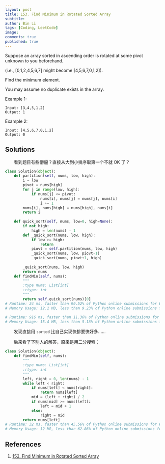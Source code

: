 ```yaml
---
layout: post
title: 153. Find Minimum in Rotated Sorted Array
subtitle: 
author: Bin Li
tags: [Coding, LeetCode]
image: 
comments: true
published: true
---
```


Suppose an array sorted in ascending order is rotated at some pivot unknown to you beforehand.

(i.e.,  [0,1,2,4,5,6,7] might become  [4,5,6,7,0,1,2]).

Find the minimum element.

You may assume no duplicate exists in the array.

Example 1:
```
Input: [3,4,5,1,2] 
Output: 1
```

Example 2:
```
Input: [4,5,6,7,0,1,2]
Output: 0
```

## Solutions
　　看到题目有些懵逼？直接从大到小排序取第一个不就 OK 了？

```python
class Solution(object):
    def partition(self, nums, low, high):
        i = low
        pivot = nums[high]
        for j in range(low, high):
            if nums[j] <= pivot:
                nums[i], nums[j] = nums[j], nums[i]
                i += 1
        nums[i], nums[high] = nums[high], nums[i]
        return i
    
    def quick_sort(self, nums, low=0, high=None):
        if not high:
            high = len(nums) - 1
        def _quick_sort(nums, low, high):
            if low >= high:
                return
            piovt = self.partition(nums, low, high)
            _quick_sort(nums, low, piovt-1)
            _quick_sort(nums, piovt+1, high)
        
        _quick_sort(nums, low, high)
        return nums
    def findMin(self, nums):
        """
        :type nums: List[int]
        :rtype: int
        """
        return self.quick_sort(nums)[0]
# Runtime: 24 ms, faster than 90.52% of Python online submissions for Find Minimum in Rotated Sorted Array.
# Memory Usage: 12.1 MB, less than 9.23% of Python online submissions for Find Minimum in Rotated Sorted Array.

# Runtime: 916 ms, faster than 11.36% of Python online submissions for Find Minimum in Rotated Sorted Array.
# Memory Usage: 15.4 MB, less than 5.18% of Python online submissions for Find Minimum in Rotated Sorted Array.
```

　　发现直接用 `sorted` 比自己实现快排要快好多……

　　后来看了下别人的解答，原来是用二分搜索：

```python
class Solution(object):
    def findMin(self, nums):
        """
        :type nums: List[int]
        :rtype: int
        """
        left, right = 0, len(nums) - 1
        while left < right:
            if nums[left] < nums[right]:
                return nums[left]
            mid = (left + right) / 2
            if nums[mid] >= nums[left]:
                left = mid + 1
            else:
                right = mid
        return nums[left]
# Runtime: 32 ms, faster than 45.56% of Python online submissions for Find Minimum in Rotated Sorted Array.
# Memory Usage: 12 MB, less than 62.86% of Python online submissions for Find Minimum in Rotated Sorted Array.
```

## References
1. [153. Find Minimum in Rotated Sorted Array](https://leetcode.com/problems/find-minimum-in-rotated-sorted-array/)